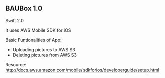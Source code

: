 
BAUBox 1.0 
----------
Swift 2.0

It uses AWS Mobile SDK for iOS

Basic Funtionalities of App:
 - Uploading pictures to AWS S3 
 - Deleting pictures from AWS S3
 
 Resource:
 http://docs.aws.amazon.com/mobile/sdkforios/developerguide/setup.html

